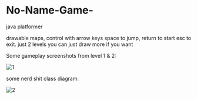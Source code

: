 # No-Name-Game-

java platformer 

drawable maps, control with arrow keys space to jump, return to start esc to exit.
just 2 levels you can just draw more if you want 

Some gameplay screenshots from level 1 & 2:


![1](https://user-images.githubusercontent.com/56176145/166818111-d481d1c3-0651-4514-9223-78ad9b9444e0.jpg)


some nerd shit class diagram: 

![2](https://user-images.githubusercontent.com/56176145/166818487-609e2412-0553-4432-86f0-3d1ca940f921.jpg)
